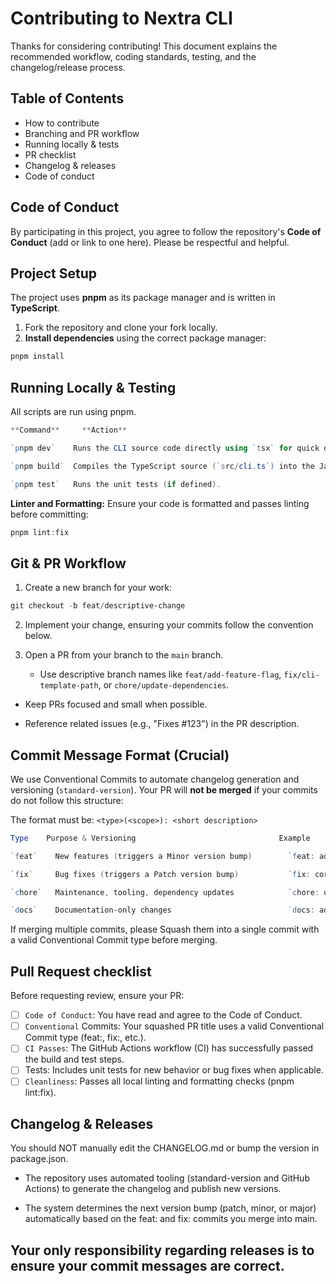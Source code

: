 # Contributing to Nextra CLI

Thanks for considering contributing! This document explains the recommended workflow, coding standards, testing, and the changelog/release process.

## Table of Contents

- How to contribute
- Branching and PR workflow
- Running locally & tests
- PR checklist
- Changelog & releases
- Code of conduct

## Code of Conduct

By participating in this project, you agree to follow the repository's **Code of Conduct** (add or link to one here). Please be respectful and helpful.

## Project Setup
The project uses **pnpm** as its package manager and is written in **TypeScript**. 
1. Fork the repository and clone your fork locally.
2. **Install dependencies** using the correct package manager:

```powershell
pnpm install
```

## Running Locally & Testing
All scripts are run using pnpm.
```powershell
**Command**     **Action**

`pnpm dev`    Runs the CLI source code directly using `tsx` for quick development.

`pnpm build`  Compiles the TypeScript source (`src/cli.ts`) into the JavaScript executable (`dist/cli.js`).

`pnpm test`   Runs the unit tests (if defined).
```
**Linter and Formatting:** Ensure your code is formatted and passes linting before committing:
```powershell
pnpm lint:fix
```

## Git & PR Workflow
1. Create a new branch for your work:
```powershell
git checkout -b feat/descriptive-change
```
2. Implement your change, ensuring your commits follow the convention below.

3. Open a PR from your branch to the `main` branch.

   - Use descriptive branch names like `feat/add-feature-flag`, `fix/cli-template-path`, or `chore/update-dependencies`.

  - Keep PRs focused and small when possible.

  - Reference related issues (e.g., "Fixes #123") in the PR description.

## Commit Message Format (Crucial)
We use Conventional Commits to automate changelog generation and versioning (`standard-version`). Your PR will **not be merged** if your commits do not follow this structure:

The format must be: `<type>(<scope>): <short description>`

```powershell
Type    Purpose & Versioning                                Example

`feat`    New features (triggers a Minor version bump)        `feat: add --feature flag support`

`fix`     Bug fixes (triggers a Patch version bump)           `fix: correct path resolution in `scaffoldTemplate

`chore`   Maintenance, tooling, dependency updates            `chore: update pnpm lockfile`

`docs`    Documentation-only changes                          `docs: add contributing guide`
```

If merging multiple commits, please Squash them into a single commit with a valid Conventional Commit type before merging.

## Pull Request checklist

Before requesting review, ensure your PR:

- [ ] `Code of Conduct`: You have read and agree to the Code of Conduct.
- [ ] `Conventional` Commits: Your squashed PR title uses a valid Conventional Commit type (feat:, fix:, etc.).
- [ ] `CI Passes`: The GitHub Actions workflow (CI) has successfully passed the build and test steps.
- [ ] Tests: Includes unit tests for new behavior or bug fixes when applicable.
- [ ] `Cleanliness`: Passes all local linting and formatting checks (pnpm lint:fix).

## Changelog & Releases
You should NOT manually edit the CHANGELOG.md or bump the version in package.json.

- The repository uses automated tooling (standard-version and GitHub Actions) to generate the changelog and publish new versions.

- The system determines the next version bump (patch, minor, or major) automatically based on the feat: and fix: commits you merge into main.

Your only responsibility regarding releases is to ensure your commit messages are correct.
---